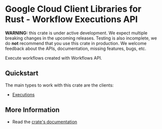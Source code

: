 # Google Cloud Client Libraries for Rust - Workflow Executions API

<!-- Code generated by sidekick. DO NOT EDIT. -->

**WARNING:** this crate is under active development. We expect multiple breaking
changes in the upcoming releases. Testing is also incomplete, we do **not**
recommend that you use this crate in production. We welcome feedback about the
APIs, documentation, missing features, bugs, etc.

Execute workflows created with Workflows API.

## Quickstart

The main types to work with this crate are the clients:

- [Executions]

## More Information

- Read the [crate's documentation](https://docs.rs/google-cloud-workflows-executions-v1/latest/google-cloud-workflows-executions-v1)

[Executions]: https://docs.rs/google-cloud-workflows-executions-v1/latest/google_cloud_workflows_executions_v1/client/struct.Executions.html
